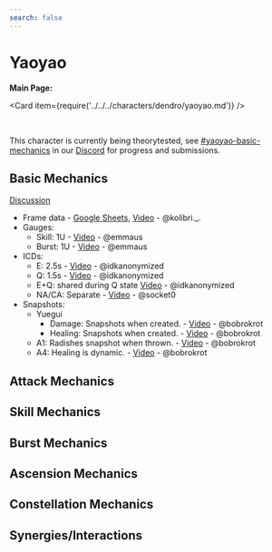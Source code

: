 ```yaml
---
search: false
---
```


# Yaoyao

**Main Page:**

<Card item={require('../../../characters/dendro/yaoyao.md')} />

<br />

This character is currently being theorytested, see [#yaoyao-basic-mechanics](https://discord.com/channels/763583452762734592/1065087663364902963) in our [Discord](https://discord.com/invite/keqing) for progress and submissions.

## Basic Mechanics

[Discussion](https://tickets.deeznuts.moe/transcripts/yaoyao-basic-mechanics)

* Frame data - [Google Sheets](https://docs.google.com/spreadsheets/d/1A28CI10iM5URyU8PIH8fo99C8ksnUIINevzC28W4ml4/edit?usp=sharing), [Video](https://youtu.be/meKPwfxJha8) - @kolibri._.
* Gauges:
  * Skill: 1U - [Video](https://youtu.be/C2PIBsVQb2U) - @emmaus
  * Burst: 1U - [Video](https://youtu.be/C2PIBsVQb2U) - @emmaus
* ICDs:
  * E: 2.5s - [Video](https://youtu.be/Y3geqQOpDy0) - @idkanonymized
  * Q: 1.5s - [Video](https://youtu.be/MqJGtDnE6A0) - @idkanonymized
  * E+Q: shared during Q state [Video](https://youtu.be/0rvnBnSEW8Q) - @idkanonymized
  * NA/CA: Separate - [Video](https://youtu.be/AiJlttPQSWo) - @socket0
* Snapshots:
  * Yuegui
    * Damage: Snapshots when created. - [Video](https://youtu.be/SLTHfqsiKa4) - @bobrokrot
    * Healing: Snapshots when created. - [Video](https://youtu.be/2xvmloRQnRM) - @bobrokrot
  * A1: Radishes snapshot when thrown. - [Video](https://youtu.be/SLTHfqsiKa4) - @bobrokrot
  * A4: Healing is dynamic. - [Video](https://youtu.be/2xvmloRQnRM) - @bobrokrot

## Attack Mechanics

## Skill Mechanics

## Burst Mechanics

## Ascension Mechanics

## Constellation Mechanics

## Synergies/Interactions
